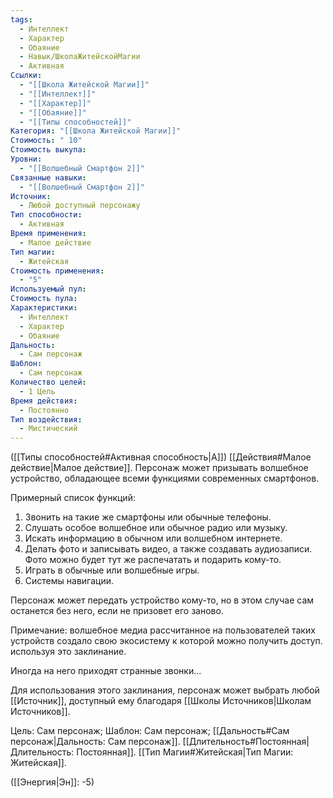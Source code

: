 ```yaml
---
tags:
  - Интеллект
  - Характер
  - Обаяние
  - Навык/ШколаЖитейскойМагии
  - Активная
Ссылки:
  - "[[Школа Житейской Магии]]"
  - "[[Интеллект]]"
  - "[[Характер]]"
  - "[[Обаяние]]"
  - "[[Типы способностей]]"
Категория: "[[Школа Житейской Магии]]"
Стоимость: " 10"
Стоимость выкупа: 
Уровни:
  - "[[Волшебный Смартфон 2]]"
Связанные навыки:
  - "[[Волшебный Смартфон 2]]"
Источник:
  - Любой доступный персонажу
Тип способности:
  - Активная
Время применения:
  - Малое действие
Тип магии:
  - Житейская
Стоимость применения:
  - "5"
Используемый пул: 
Стоимость пула: 
Характеристики:
  - Интеллект
  - Характер
  - Обаяние
Дальность:
  - Сам персонаж
Шаблон:
  - Сам персонаж
Количество целей:
  - 1 Цель
Время действия:
  - Постоянно
Тип воздействия:
  - Мистический
---
```

([[Типы способностей#Активная способность|А]]) [[Действия#Малое действие|Малое действие]]. Персонаж может призывать волшебное устройство, обладающее всеми функциями современных смартфонов.

Примерный список функций:

1. Звонить на такие же смартфоны или обычные телефоны.
2. Слушать особое волшебное или обычное радио или музыку.
3. Искать информацию в обычном или волшебном интернете.
4. Делать фото и записывать видео, а также создавать аудиозаписи. Фото можно будет тут же распечатать и подарить кому-то. 
5. Играть в обычные или волшебные игры.
6. Системы навигации.

Персонаж может передать устройство кому-то, но в этом случае сам останется без него, если не призовет его заново.

Примечание: волшебное медиа рассчитанное на пользователей таких устройств создало свою экосистему к которой можно получить доступ. используя это заклинание. 

Иногда на него приходят странные звонки...

Для использования этого заклинания, персонаж может выбрать любой [[Источник]], доступный ему благодаря [[Школы Источников|Школам Источников]].

Цель: Сам персонаж; Шаблон: Сам персонаж; [[Дальность#Сам персонаж|Дальность: Сам персонаж]].  [[Длительность#Постоянная|Длительность: Постоянная]]. [[Тип Магии#Житейская|Тип Магии: Житейская]].

([[Энергия|Эн]]: -5)